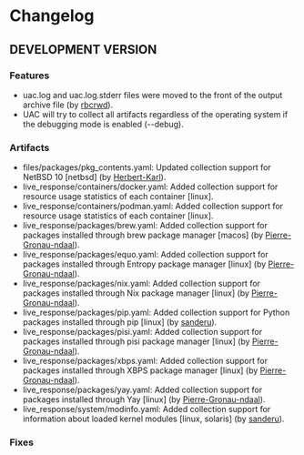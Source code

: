 # Changelog

## DEVELOPMENT VERSION

### Features

- uac.log and uac.log.stderr files were moved to the front of the output archive file (by [rbcrwd](https://github.com/rbcrwd)).
- UAC will try to collect all artifacts regardless of the operating system if the debugging mode is enabled (--debug).

### Artifacts

- files/packages/pkg_contents.yaml: Updated collection support for NetBSD 10 [netbsd] (by [Herbert-Karl](https://github.com/Herbert-Karl)).
- live_response/containers/docker.yaml: Added collection support for resource usage statistics of each container [linux].
- live_response/containers/podman.yaml: Added collection support for resource usage statistics of each container [linux].
- live_response/packages/brew.yaml: Added collection support for packages installed through brew package manager [macos] (by [Pierre-Gronau-ndaal](https://github.com/Pierre-Gronau-ndaal)).
- live_response/packages/equo.yaml: Added collection support for packages installed through Entropy package manager [linux] (by [Pierre-Gronau-ndaal](https://github.com/Pierre-Gronau-ndaal)).
- live_response/packages/nix.yaml: Added collection support for packages installed through Nix package manager [linux] (by [Pierre-Gronau-ndaal](https://github.com/Pierre-Gronau-ndaal)).
- live_response/packages/pip.yaml: Added collection support for Python packages installed through pip [linux] (by [sanderu](https://github.com/sanderu)).
- live_response/packages/pisi.yaml: Added collection support for packages installed through pisi package manager [linux] (by [Pierre-Gronau-ndaal](https://github.com/Pierre-Gronau-ndaal)).
- live_response/packages/xbps.yaml: Added collection support for packages installed through XBPS package manager [linux] (by [Pierre-Gronau-ndaal](https://github.com/Pierre-Gronau-ndaal)).
- live_response/packages/yay.yaml: Added collection support for packages installed through Yay [linux] (by [Pierre-Gronau-ndaal](https://github.com/Pierre-Gronau-ndaal)).
- live_response/system/modinfo.yaml: Added collection support for information about loaded kernel modules [linux, solaris] (by [sanderu](https://github.com/sanderu)).

### Fixes

